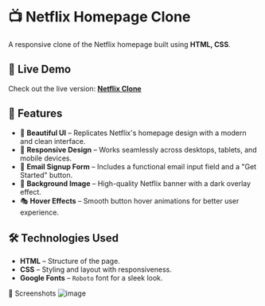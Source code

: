# 📺 Netflix Homepage Clone

A responsive clone of the Netflix homepage built using **HTML, CSS**.  

## 🔗 Live Demo

Check out the live version: **[Netflix Clone](https://abhinek8987.github.io/HOMEPAGE_OF_NETFLIX/)**  

## 📌 Features

- 🎨 **Beautiful UI** – Replicates Netflix's homepage design with a modern and clean interface.  
- 📱 **Responsive Design** – Works seamlessly across desktops, tablets, and mobile devices.  
- 📧 **Email Signup Form** – Includes a functional email input field and a "Get Started" button.  
- 🌆 **Background Image** – High-quality Netflix banner with a dark overlay effect.  
- 🎭 **Hover Effects** – Smooth button hover animations for better user experience.  

## 🛠️ Technologies Used

- **HTML** – Structure of the page.  
- **CSS** – Styling and layout with responsiveness.  
- **Google Fonts** – `Roboto` font for a sleek look.

📸 Screenshots
![image](https://github.com/user-attachments/assets/23375cd0-5b2c-4a62-9369-28c9e15703f5)

    
